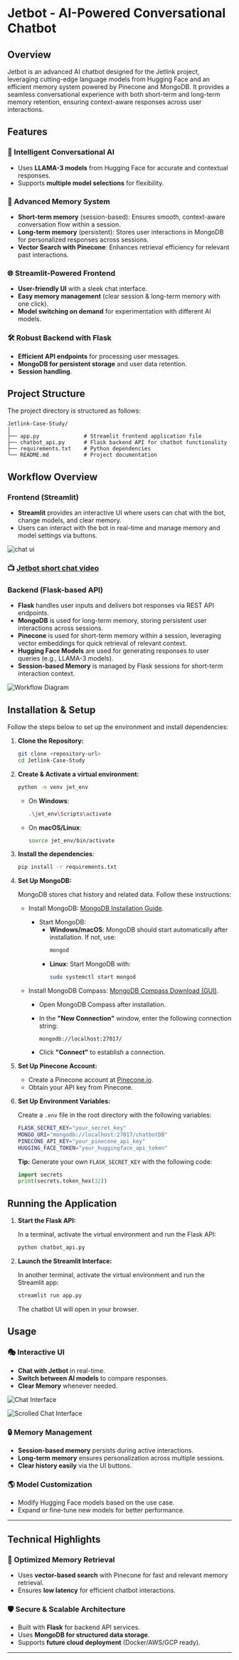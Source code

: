 # Jetbot - AI-Powered Conversational Chatbot

## Overview

Jetbot is an advanced AI chatbot designed for the Jetlink project, leveraging cutting-edge language models from Hugging Face and an efficient memory system powered by Pinecone and MongoDB. It provides a seamless conversational experience with both short-term and long-term memory retention, ensuring context-aware responses across user interactions.

## Features

### 🤖 Intelligent Conversational AI

- Uses **LLAMA-3 models** from Hugging Face for accurate and contextual responses.
- Supports **multiple model selections** for flexibility.

### 🔖 Advanced Memory System

- **Short-term memory** (session-based): Ensures smooth, context-aware conversation flow within a session.
- **Long-term memory** (persistent): Stores user interactions in MongoDB for personalized responses across sessions.
- **Vector Search with Pinecone**: Enhances retrieval efficiency for relevant past interactions.

### 🌐 Streamlit-Powered Frontend

- **User-friendly UI** with a sleek chat interface.
- **Easy memory management** (clear session & long-term memory with one click).
- **Model switching on demand** for experimentation with different AI models.

### 🛠️ Robust Backend with Flask

- **Efficient API endpoints** for processing user messages.
- **MongoDB for persistent storage** and user data retention.
- **Session handling**.

## Project Structure

The project directory is structured as follows:

```
Jetlink-Case-Study/
│
├── app.py              # Streamlit frontend application file
├── chatbot_api.py      # Flask backend API for chatbot functionality
├── requirements.txt    # Python dependencies
└── README.md           # Project documentation
```

## Workflow Overview

### Frontend (Streamlit)

- **Streamlit** provides an interactive UI where users can chat with the bot, change models, and clear memory.
- Users can interact with the bot in real-time and manage memory and model settings via buttons.

![chat ui](assets/ui1.png)

### 📺 [Jetbot short chat video](https://drive.google.com/file/d/18Yhssoyqgue-7pfMqffkXhOpcSpO33VM/view?usp=sharing)

### Backend (Flask-based API)

- **Flask** handles user inputs and delivers bot responses via REST API endpoints.
- **MongoDB** is used for long-term memory, storing persistent user interactions across sessions.
- **Pinecone** is used for short-term memory within a session, leveraging vector embeddings for quick retrieval of relevant context.
- **Hugging Face Models** are used for generating responses to user queries (e.g., LLAMA-3 models).
- **Session-based Memory** is managed by Flask sessions for short-term interaction context.

![Workflow Diagram](assets/workflow_diagram.png)

## Installation & Setup

Follow the steps below to set up the environment and install dependencies:

1. **Clone the Repository:**

   ```sh
   git clone <repository-url>
   cd Jetlink-Case-Study
   ```

2. **Create & Activate a virtual environment:**

   ```sh
   python -m venv jet_env
   ```

   - On **Windows**:
     ```sh
     .\jet_env\Scripts\activate
     ```
   - On **macOS/Linux**:
     ```sh
     source jet_env/bin/activate
     ```

3. **Install the dependencies**:

   ```sh
   pip install -r requirements.txt
   ```

4. **Set Up MongoDB:**

   MongoDB stores chat history and related data. Follow these instructions:

   - Install MongoDB: [MongoDB Installation Guide](https://www.mongodb.com/docs/manual/installation/).
     - Start MongoDB:
       - **Windows/macOS**: MongoDB should start automatically after installation. If not, use:
         ```bash
         mongod
         ```
       - **Linux**: Start MongoDB with:
         ```bash
         sudo systemctl start mongod
         ```
   - Install MongoDB Compass: [MongoDB Compass Download (GUI)](https://www.mongodb.com/try/download/compass).

     - Open MongoDB Compass after installation.
     - In the **"New Connection"** window, enter the following connection string:

       ```
       mongodb://localhost:27017/
       ```

     - Click **"Connect"** to establish a connection.

5. **Set Up Pinecone Account:**

   - Create a Pinecone account at [Pinecone.io](https://www.pinecone.io/).
   - Obtain your API key from Pinecone.

6. **Set Up Environment Variables:**

   Create a `.env` file in the root directory with the following variables:

   ```sh
   FLASK_SECRET_KEY="your_secret_key"
   MONGO_URI="mongodb://localhost:27017/chatbotDB"
   PINECONE_API_KEY="your_pinecone_api_key"
   HUGGING_FACE_TOKEN="your_huggingface_api_token"
   ```

   **Tip:** Generate your own `FLASK_SECRET_KEY` with the following code:

   ```python
   import secrets
   print(secrets.token_hex(32))
   ```

## Running the Application

1. **Start the Flask API:**

   In a terminal, activate the virtual environment and run the Flask API:

   ```sh
   python chatbot_api.py
   ```

2. **Launch the Streamlit Interface:**

   In another terminal, activate the virtual environment and run the Streamlit app:

   ```sh
   streamlit run app.py
   ```

   The chatbot UI will open in your browser.

## Usage

### 🎭 Interactive UI

- **Chat with Jetbot** in real-time.
- **Switch between AI models** to compare responses.
- **Clear Memory** whenever needed.

![Chat Interface](assets/ui1.png)

![Scrolled Chat Interface](assets/ui2.png)

### 🔒 Memory Management

- **Session-based memory** persists during active interactions.
- **Long-term memory** ensures personalization across multiple sessions.
- **Clear history easily** via the UI buttons.

### 🌎 Model Customization

- Modify Hugging Face models based on the use case.
- Expand or fine-tune new models for better performance.

---

## Technical Highlights

### 🚀 Optimized Memory Retrieval

- Uses **vector-based search** with Pinecone for fast and relevant memory retrieval.
- Ensures **low latency** for efficient chatbot interactions.

### 🛡️ Secure & Scalable Architecture

- Built with **Flask** for backend API services.
- Uses **MongoDB for structured data storage**.
- Supports **future cloud deployment** (Docker/AWS/GCP ready).

---
